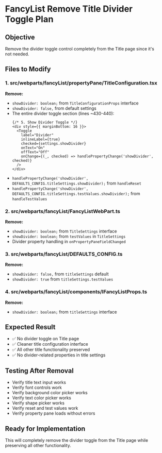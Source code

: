 # FancyList Remove Title Divider Toggle Plan

## **Objective**
Remove the divider toggle control completely from the Title page since it's not needed.

## **Files to Modify**

### **1. src/webparts/fancyList/propertyPane/TitleConfiguration.tsx**
**Remove:**
- `showDivider: boolean;` from `TitleConfigurationProps` interface
- `showDivider: false,` from default settings
- The entire divider toggle section (lines ~430-440):
  ```tsx
  {/* 5. Show Divider Toggle */}
  <div style={{ marginBottom: 16 }}>
    <Toggle
      label="Divider"
      inlineLabel={true}
      checked={settings.showDivider}
      onText="On"
      offText="Off"
      onChange={(_, checked) => handlePropertyChange('showDivider', checked)}
    />
  </div>
  ```
- `handlePropertyChange('showDivider', DEFAULTS_CONFIG.titleSettings.showDivider);` from `handleReset`
- `handlePropertyChange('showDivider', DEFAULTS_CONFIG.titleSettings.testValues.showDivider);` from `handleTestValues`

### **2. src/webparts/fancyList/FancyListWebPart.ts**
**Remove:**
- `showDivider: boolean;` from `TitleSettings` interface
- `showDivider: boolean;` from `testValues` in `TitleSettings`
- Divider property handling in `onPropertyPaneFieldChanged`

### **3. src/webparts/fancyList/DEFAULTS_CONFIG.ts**
**Remove:**
- `showDivider: false,` from `titleSettings` default
- `showDivider: true` from `titleSettings.testValues`

### **4. src/webparts/fancyList/components/IFancyListProps.ts**
**Remove:**
- `showDivider: boolean;` from `titleSettings` interface

## **Expected Result**
- ✅ No divider toggle on Title page
- ✅ Cleaner title configuration interface
- ✅ All other title functionality preserved
- ✅ No divider-related properties in title settings

## **Testing After Removal**
- Verify title text input works
- Verify font controls work
- Verify background color picker works
- Verify text color picker works
- Verify shape picker works
- Verify reset and test values work
- Verify property pane loads without errors

## **Ready for Implementation**
This will completely remove the divider toggle from the Title page while preserving all other functionality.